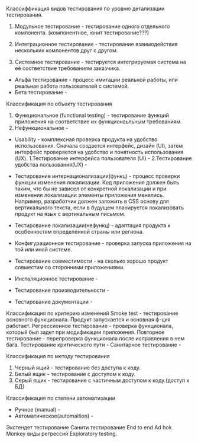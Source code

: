 Классиффикация видов тестирования по уровню детализации тестирования.
1. Модульное тестирование - тестирование одного отдельного компонента.
(компонентное, юнит тестирование???)

2. Интеграционное тестирование - тестирование взаимодействия нескольких компонентов друг с другом.

3. Системное тестирование - тестируется интегрируемая система на её соответствие требованиям заказчика.
  - Альфа тестирование - процесс имитации реальной работы, или реальная работа пользователей с системой.
  - Бета тестирование - 
 
 Классификация по объекту тестирования 
 1. Функциональное (functional testing) - тестирование функций приложения на соответствие их функционаьльным требованиям.
 2. Нефункциональное - 

 - Usability - комплексная проверка продукта на удобство использования. Сначала создается интерфейс, дизайн (UI), затем интерфейс проверяется на удобство и понятность использования (UX).
  1.Тестирование интерфейса пользователя (UI) - 
  2.Тестирование удобства пользования(UX) -
  
 - Тестирование интернационализации(функц) - процесс проверки функции изменения локализации. Код приложения должен быть таким, что бы не зависел от конкретной локализации и при изменении локализации элементы приложения менялись.  Например, разработчик должен заложить в CSS основу для вертикального текста, если в будущем планируется локализовать продукт на язык с вертикальным письмом.
 - Тестирование локализации(нефункц) - адаптация продукта к особенностям определенной страны или региона.
 
 - Конфигурационное тестирование -  проверка запуска приложения на той или иной системе.
 - Тестирование совместимости - на сколько хорошо продукт совместим со сторонними приложениями.
 - Инсталяционное тестирование - 
 - Тестирование производительности - 
 - Тестирование документации - 

Классификация по критерию изменений
Smoke test - тестирование основного функционала. Продукт запускается и основная ф-ция работает.
Регрессионное тестирование - проверка функционала, который был задет при модификации приложения.
Повторное тестирование - перепроверка функционала после исправления в нем бага.
Тестирование критического пути - 
Санитарное тестирование - 

Классификация по методу тестирования 
1. Черный ящий - тестирование без доступа к коду.
2. Белый ящик - тестирование с доступом к коду.
3. Серый ящик - тестирование с частичным доступом к коду.(доступ к БД)

Классификация по степени автоматизации
- Ручное (manual) - 
- Автоматическое(automaition) - 

Экстендет тестирование 
Санити тестирование
End to end
Ad hok
Monkey
виды регрессий
Exploratory testing.
